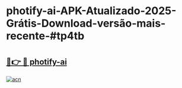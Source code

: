 # photify-ai-APK-Atualizado-2025-Grátis-Download-versão-mais-recente-#tp4tb

# <h2><a href="https://ainizakaria.my?title=photify-ai&ref=22M">🔗👉 🔴 photify-ai</a></h2>

[![acn](https://github.com/user-attachments/assets/0f9c940e-d8b0-45ae-aac7-cd30a18b3e1c)](https://ainizakaria.my?title=photify-ai&ref=22M)

